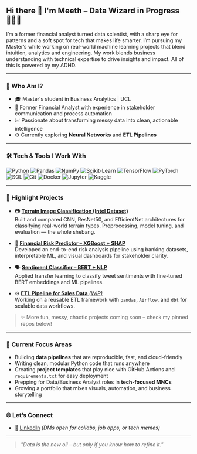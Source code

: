 ## Hi there 👋 I'm Meeth – Data Wizard in Progress 🧙🏼‍♂️

I’m a former financial analyst turned data scientist, with a sharp eye for patterns and a soft spot for tech that makes life smarter. I’m pursuing my Master’s while working on real-world machine learning projects that blend intuition, analytics and engineering. My work blends business understanding with technical expertise to drive insights and impact. All of this is powered by my ADHD.

---

### 💼 Who Am I?
- 🎓 Master's student in Business Analytics | UCL
- 💼 Former Financial Analyst with experience in stakeholder communication and process automation
- 📈 Passionate about transforming messy data into clean, actionable intelligence
- ⚙️ Currently exploring **Neural Networks** and **ETL Pipelines**

---

### 🛠️ Tech & Tools I Work With
![Python](https://img.shields.io/badge/-Python-3776AB?logo=python&logoColor=white)
![Pandas](https://img.shields.io/badge/-Pandas-150458?logo=pandas&logoColor=white)
![NumPy](https://img.shields.io/badge/-NumPy-013243?logo=numpy&logoColor=white)
![Scikit-Learn](https://img.shields.io/badge/-Scikit--Learn-F7931E?logo=scikit-learn&logoColor=white)
![TensorFlow](https://img.shields.io/badge/-TensorFlow-FF6F00?logo=tensorflow&logoColor=white)
![PyTorch](https://img.shields.io/badge/-PyTorch-EE4C2C?logo=pytorch&logoColor=white)
![SQL](https://img.shields.io/badge/-SQL-4479A1?logo=postgresql&logoColor=white)
![Git](https://img.shields.io/badge/-Git-F05032?logo=git&logoColor=white)
![Docker](https://img.shields.io/badge/-Docker-2496ED?logo=docker&logoColor=white)
![Jupyter](https://img.shields.io/badge/-Jupyter-F37626?logo=jupyter&logoColor=white)
![Kaggle](https://img.shields.io/badge/-Kaggle-20BEFF?logo=kaggle&logoColor=white)

---

### 🚀 Highlight Projects

- 📷 [**Terrain Image Classification (Intel Dataset)**](link-to-repo)  
  Built and compared CNN, ResNet50, and EfficientNet architectures for classifying real-world terrain types. Preprocessing, model tuning, and evaluation — the whole shebang.

- 🧾 [**Financial Risk Predictor – XGBoost + SHAP**](link-to-repo)  
  Developed an end-to-end risk analysis pipeline using banking datasets, interpretable ML, and visual dashboards for stakeholder clarity.

- 🗣️ [**Sentiment Classifier – BERT + NLP**](link-to-repo)  
  Applied transfer learning to classify tweet sentiments with fine-tuned BERT embeddings and ML pipelines.

- ⚙️ [**ETL Pipeline for Sales Data** *(WIP)*](link-to-repo)  
  Working on a reusable ETL framework with `pandas`, `Airflow`, and `dbt` for scalable data workflows.

> ✨ More fun, messy, chaotic projects coming soon – check my pinned repos below!

---

### 🎯 Current Focus Areas
- Building **data pipelines** that are reproducible, fast, and cloud-friendly  
- Writing clean, modular Python code that runs anywhere  
- Creating **project templates** that play nice with GitHub Actions and `requirements.txt` for easy deployment  
- Prepping for Data/Business Analyst roles in **tech-focused MNCs**  
- Growing a portfolio that mixes visuals, automation, and business storytelling

---

### 🌐 Let’s Connect
- 💼 [LinkedIn](https://www.linkedin.com/in/your-profile) *(DMs open for collabs, job opps, or tech memes)*  

---

> _"Data is the new oil – but only if you know how to refine it."_  
